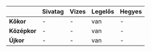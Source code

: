 
|  | **Sivatag** | **Vizes** | **Legelős** | **Hegyes** |
| ---- | ---- | ---- | ---- | ---- |
| **Kőkor** | - | - | van | - |
| **Középkor** | - | - | van | - |
| **Újkor** | - | - | van | - |
